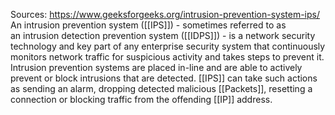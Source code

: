 Sources:
https://www.geeksforgeeks.org/intrusion-prevention-system-ips/
\
An intrusion prevention system ([[IPS]]) - sometimes referred to as an intrusion detection prevention system ([[IDPS]]) - is a network security technology and key part of any enterprise security system that continuously monitors network traffic for suspicious activity and takes steps to prevent it.
\
Intrusion prevention systems are placed in-line and are able to actively prevent or block intrusions that are detected. [[IPS]] can take such actions as sending an alarm, dropping detected malicious [[Packets]], resetting a connection or blocking traffic from the offending [[IP]] address.
